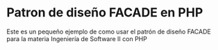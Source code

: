 # Patron de diseño FACADE en PHP
Este es un pequeño ejemplo de como usar el patrón de diseño FACADE para la materia Ingeniería de Software II con PHP
